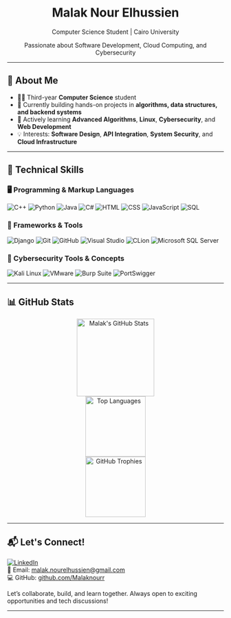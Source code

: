 <h1 align="center">Malak Nour Elhussien</h1>
<p align="center">
  Computer Science Student | Cairo University  
</p>
<p align="center">
  Passionate about Software Development, Cloud Computing, and Cybersecurity
</p>

---

## 📌 About Me

- 👩‍💻 Third-year **Computer Science** student 
- 💼 Currently building hands-on projects in **algorithms, data structures, and backend systems**
- 🌱 Actively learning **Advanced Algorithms**, **Linux**, **Cybersecurity**, and **Web Development**
- 💡 Interests: **Software Design**, **API Integration**, **System Security**, and **Cloud Infrastructure**

---

## 🧰 Technical Skills

### 🖥️ Programming & Markup Languages  
![C++](https://img.shields.io/badge/C++-00599C?style=flat&logo=c%2B%2B&logoColor=white)
![Python](https://img.shields.io/badge/Python-3776AB?style=flat&logo=python&logoColor=white)
![Java](https://img.shields.io/badge/Java-007396?style=flat&logo=java&logoColor=white)
![C#](https://img.shields.io/badge/C%23-239120?style=flat&logo=c-sharp&logoColor=white)
![HTML](https://img.shields.io/badge/HTML5-E34F26?style=flat&logo=html5&logoColor=white)
![CSS](https://img.shields.io/badge/CSS3-1572B6?style=flat&logo=css3&logoColor=white)
![JavaScript](https://img.shields.io/badge/JavaScript-F7DF1E?style=flat&logo=javascript&logoColor=black)
![SQL](https://img.shields.io/badge/SQL-4479A1?style=flat&logo=mysql&logoColor=white)

### 🧪 Frameworks & Tools  
![Django](https://img.shields.io/badge/Django-092E20?style=flat&logo=django&logoColor=white)
![Git](https://img.shields.io/badge/Git-F05032?style=flat&logo=git&logoColor=white)
![GitHub](https://img.shields.io/badge/GitHub-181717?style=flat&logo=github&logoColor=white)
![Visual Studio](https://img.shields.io/badge/Visual_Studio-5C2D91?style=flat&logo=visual-studio&logoColor=white)
![CLion](https://img.shields.io/badge/CLion-000000?style=flat&logo=clion&logoColor=white)
![Microsoft SQL Server](https://img.shields.io/badge/Microsoft_SQL_Server-CC2927?style=flat&logo=microsoft-sql-server&logoColor=white)

### 🔐 Cybersecurity Tools & Concepts  
![Kali Linux](https://img.shields.io/badge/Kali_Linux-557C94?style=flat&logo=kalilinux&logoColor=white)
![VMware](https://img.shields.io/badge/VMware-607078?style=flat&logo=vmware&logoColor=white)
![Burp Suite](https://img.shields.io/badge/Burp_Suite-FF6600?style=flat&logo=burpsuite&logoColor=white)
![PortSwigger](https://img.shields.io/badge/PortSwigger-F05A22?style=flat&logo=portswigger&logoColor=white)

---

## 📊 GitHub Stats

<div align="center">

<a href="https://github.com/Malaknourr">
  <img height="180em" src="https://github-readme-stats.vercel.app/api?username=Malaknourr&show_icons=true&theme=tokyonight&hide_border=true" alt="Malak's GitHub Stats" />
</a>

<br/>

<a href="https://github.com/Malaknourr">
  <img height="140em" src="https://github-readme-stats.vercel.app/api/top-langs/?username=Malaknourr&layout=compact&theme=tokyonight&hide_border=true" alt="Top Languages" />
</a>

<br/>

<a href="https://github.com/Malaknourr">
  <img height="140em" src="https://github-profile-trophy.vercel.app/?username=Malaknourr&theme=tokyonight&no-frame=true&column=4" alt="GitHub Trophies" />
</a>

</div>

---


## 📬 Let's Connect!

[![LinkedIn](https://img.shields.io/badge/LinkedIn-0A66C2?style=flat&logo=linkedin&logoColor=white)](https://www.linkedin.com/in/malak-nourelhussien)  
📧 Email: [malak.nourelhussien@gmail.com](mailto:malak.nourelhussien@gmail.com)  
💻 GitHub: [github.com/Malaknourr](https://github.com/Malaknourr)

Let’s collaborate, build, and learn together. Always open to exciting opportunities and tech discussions!

---
